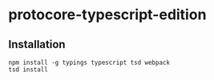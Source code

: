 # protocore-typescript-edition

## Installation

```
npm install -g typings typescript tsd webpack
tsd install
```
